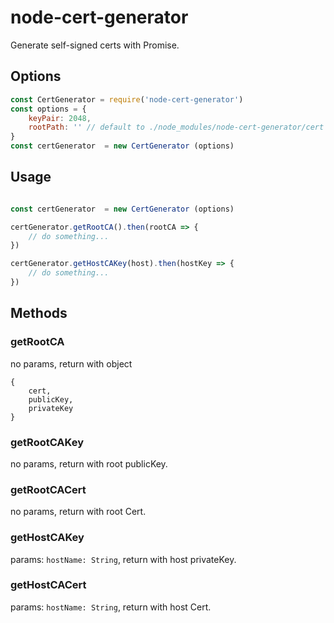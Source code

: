 # node-cert-generator
Generate self-signed certs with Promise.

## Options

```javascript
const CertGenerator = require('node-cert-generator')
const options = {
    keyPair: 2048,
    rootPath: '' // default to ./node_modules/node-cert-generator/cert
}
const certGenerator  = new CertGenerator (options)
```

## Usage

```javascript

const certGenerator  = new CertGenerator (options)

certGenerator.getRootCA().then(rootCA => {
    // do something...
})

certGenerator.getHostCAKey(host).then(hostKey => {
    // do something...
})
```

## Methods

### getRootCA

no params, return with object
```
{
    cert,
    publicKey,
    privateKey
}
```

### getRootCAKey

no params, return with root publicKey.

### getRootCACert

no params, return with root Cert.

### getHostCAKey

params: `hostName: String`, return with host privateKey.

### getHostCACert

params: `hostName: String`, return with host Cert.
